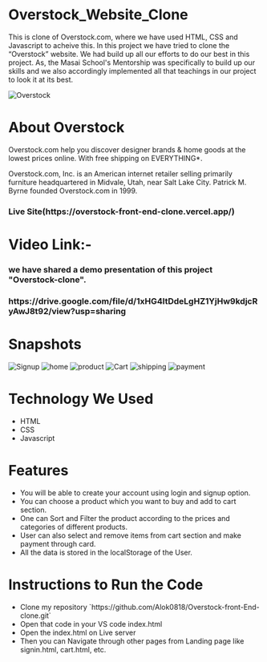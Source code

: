 # Overstock_Website_Clone

<p>
      This is clone of Overstock.com, where we have used HTML, CSS and
      Javascript to acheive this. In this project we have tried to clone the
      “Overstock” website. We had build up all our efforts to do our best in
      this project. As, the Masai School's Mentorship was specifically to build
      up our skills and we also accordingly implemented all that teachings in
      our project to look it at its best.
    </p>
 
 <img
      src="https://user-images.githubusercontent.com/94324872/159493368-b373246f-9194-4524-8995-999f29998741.png"
      alt="Overstock"
    />
    <br />
    <h1>About Overstock</h1>
    <p>Overstock.com help you discover designer brands & home goods at the lowest prices online. With free shipping on EVERYTHING*.</p>
    <p>
      Overstock.com, Inc. is an American internet retailer selling primarily
      furniture headquartered in Midvale, Utah, near Salt Lake City. Patrick M.
      Byrne founded Overstock.com in 1999.
    </p>
   <h3>Live Site(https://overstock-front-end-clone.vercel.app/)</h3>
    <h1>Video Link:-</h1>
    <h3>we have shared a demo presentation of this project "Overstock-clone".</h3>
    <h3>https://drive.google.com/file/d/1xHG4ltDdeLgHZ1YjHw9kdjcRyAwJ8t92/view?usp=sharing</h3>
  <h1>Snapshots</h1>
    <img
      src="https://user-images.githubusercontent.com/94324872/159502048-a7ba4918-96f6-4f91-bbe7-5ef3bf950669.png"
      alt="Signup"
    />
    <img
      src="https://user-images.githubusercontent.com/94324872/159501985-a7cc482e-0342-4f23-b234-bf84dcefaac3.png"
      alt="home"
    />
    <img
      src="https://user-images.githubusercontent.com/94324872/159502143-fac74285-7e3a-4033-90a7-83f528991e57.png"
      alt="product"
    />
    <img
      src="https://user-images.githubusercontent.com/94324872/159502238-7d69c4a8-91c2-4b98-a9e9-25a2d571f309.png"
      alt="Cart"
    />
    <img
      src="https://user-images.githubusercontent.com/94324872/159502184-e231b51d-9911-4f4a-96d6-7e3c558b7ab1.png"
      alt="shipping"
    />
    <img
      src="https://user-images.githubusercontent.com/94324872/159502110-5544daa9-a1a2-447d-a2d2-5fc49a9ab898.png"
      alt="payment"
    />
   
   <h1>Technology We Used</h1>
    <ul>
      <li>HTML</li>
      <li>CSS</li>
      <li>Javascript</li>
    </ul>
    <h1>Features</h1>
    <ul>
      <li>You will be able to create your account using login and signup option.</li>
      <li>You can choose a product which you want to buy and add to cart section.</li>
      <li>One can Sort and Filter the product according to the prices and categories
        of different products.</li>
      <li>User can also select and remove items from cart section and make payment
        through card.</li>
      <li>All the data is stored in the localStorage of the User.</li>
    </ul>
    
   <h1>Instructions to Run the Code</h1>
    <ul> 
        <li>Clone my repository `https://github.com/Alok0818/Overstock-front-End-clone.git`</li> 
      <li>Open that code in your VS code index.html</li>
        <li>Open the index.html on Live server</li>
        <li>Then you can Navigate through other pages from Landing page like signin.html, cart.html, etc.</li>
    </ul>
    
    
    
    
    

    


    
